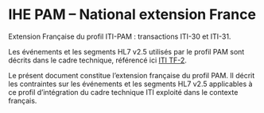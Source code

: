 # IHE PAM – National extension France 

Extension Française du profil ITI-PAM : transactions ITI-30 et ITI-31.

Les événements et les segments HL7 v2.5 utilisés par le profil PAM sont décrits dans le cadre technique, référencé ici [ITI TF-2](https://profiles.ihe.net/ITI/TF/Volume2/index.html). 

Le présent document constitue l’extension française du profil PAM. Il décrit les contraintes sur les événements et les segments HL7 v2.5 applicables à ce profil d’intégration du cadre technique ITI exploité dans le contexte français.
